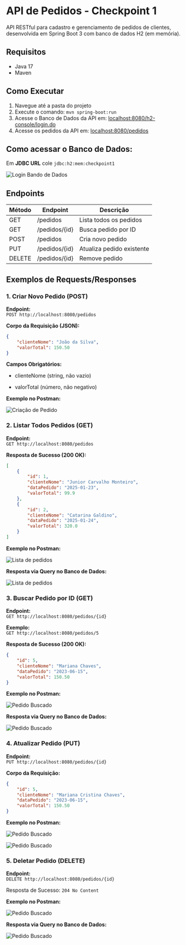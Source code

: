 # API de Pedidos - Checkpoint 1

API RESTful para cadastro e gerenciamento de pedidos de clientes, desenvolvida em Spring Boot 3 com banco de dados H2 (em memória).

## Requisitos
- Java 17
- Maven

## Como Executar
1. Navegue até a pasta do projeto
2. Execute o comando: `mvn spring-boot:run`
3. Acesse o Banco de Dados da API em: [localhost:8080/h2-console/login.do](http://localhost:8080/h2-console/login.do)
4. Acesse os pedidos da API em: [localhost:8080/pedidos](http://localhost:8080/pedidos)

## Como acessar o Banco de Dados:

Em **JDBC URL** cole `jdbc:h2:mem:checkpoint1`

![Login Bando de Dados](docs/image.png)


## Endpoints

| Método | Endpoint          | Descrição                     |
|--------|-------------------|-------------------------------|
| GET    | /pedidos          | Lista todos os pedidos        |
| GET    | /pedidos/{id}     | Busca pedido por ID           |
| POST   | /pedidos          | Cria novo pedido              |
| PUT    | /pedidos/{id}     | Atualiza pedido existente     |
| DELETE | /pedidos/{id}     | Remove pedido                 |

## Exemplos de Requests/Responses

### 1. Criar Novo Pedido (POST)
**Endpoint:**  
`POST http://localhost:8080/pedidos`

**Corpo da Requisição (JSON):**
```json
{
    "clienteNome": "João da Silva",
    "valorTotal": 150.50
}
```

**Campos Obrigatórios:**

- clienteNome (string, não vazio)

- valorTotal (número, não negativo)

**Exemplo no Postman:**

![Criação de Pedido](docs/image1.png)

### 2.  Listar Todos Pedidos (GET)
**Endpoint:**  
`GET http://localhost:8080/pedidos`

**Resposta de Sucesso (200 OK):**
```json
[
    {
        "id": 1,
        "clienteNome": "Junior Carvalho Monteiro",
        "dataPedido": "2025-01-23",
        "valorTotal": 99.9
    },
    {
        "id": 2,
        "clienteNome": "Catarina Galdino",
        "dataPedido": "2025-01-24",
        "valorTotal": 320.0
    }
]
```

**Exemplo no Postman:**

![Lista de pedidos](docs/image2.png)

**Resposta via Query no Banco de Dados:**

![Lista de pedidos](docs/image3.png)

### 3.  Buscar Pedido por ID (GET)
**Endpoint:**  
`GET http://localhost:8080/pedidos/{id}`

**Exemplo:**  
`GET http://localhost:8080/pedidos/5`

**Resposta de Sucesso (200 OK):**
```json
{
    "id": 5,
    "clienteNome": "Mariana Chaves",
    "dataPedido": "2023-06-15",
    "valorTotal": 150.50
}
```

**Exemplo no Postman:**

![Pedido Buscado](docs/image4.png)

**Resposta via Query no Banco de Dados:**

![Pedido Buscado](docs/image5.png)

### 4.  Atualizar Pedido (PUT)
**Endpoint:**  
`PUT http://localhost:8080/pedidos/{id}`

**Corpo da Requisição:**
```json
{
    "id": 5,
    "clienteNome": "Mariana Cristina Chaves",
    "dataPedido": "2023-06-15",
    "valorTotal": 150.50
}
```

**Exemplo no Postman:**

![Pedido Buscado](docs/image6.png)

![Pedido Buscado](docs/image7.png)

### 5.  Deletar Pedido (DELETE)
**Endpoint:**  
`DELETE http://localhost:8080/pedidos/{id}`

Resposta de Sucesso:
`204 No Content`


**Exemplo no Postman:**

![Pedido Buscado](docs/image8.png)

**Resposta via Query no Banco de Dados:**

![Pedido Buscado](docs/image9.png)
